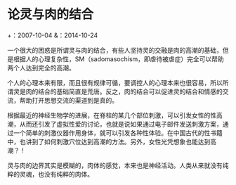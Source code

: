 # 论灵与肉的结合

+：2007-10-04
&：2014-10-24 

   
 一个很大的困惑是所谓灵与肉的结合，有些人坚持灵的交融是肉的高潮的基础，但是根据人的心理复杂性，SM（sadomasochism，即虐待被虐症）完全可以帮助两个人达到完全的高潮。  
   
 个人的心理本来有限，而且很有规律可循，要调控人的心理本来也很容易，所以所谓灵是肉的结合的基础简直是荒唐。反之，肉的结合可以促进灵的结合和情感的交流，帮助打开思想交流的渠道到是真的。  
   
 根据最近的神经生物学的进展，在脊柱的某几个部位刺激，可以引发女性的性高潮，从而还引发了虚拟性爱的讨论，也就是说如果通过电子邮件发送刺激方案，通过一个简单的刺激仪器作用身体，就可以引发各种性体验。在中国古代的性书籍中，也讲到了如何刺激穴位达到高潮的方法。另外，女性光凭想象也能达到高潮？！  
   
 灵与肉的边界其实是模糊的，肉体的感觉，本来也是神经活动。人类从来就没有纯粹的灵魂，也没有纯粹的肉体。